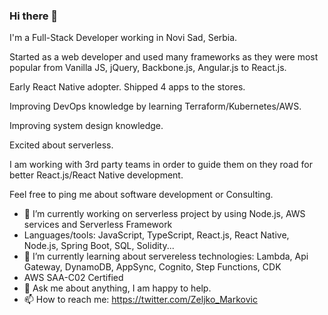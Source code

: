 ### Hi there 👋

I'm a Full-Stack Developer working in Novi Sad, Serbia.

Started as a web developer and used many frameworks as they were most popular from Vanilla JS, jQuery, Backbone.js, Angular.js to React.js.

Early React Native adopter. Shipped 4 apps to the stores.

Improving DevOps knowledge by learning Terraform/Kubernetes/AWS.

Improving system design knowledge.

Excited about serverless.

I am working with 3rd party teams in order to guide them on they road for better React.js/React Native development.

Feel free to ping me about software development or Consulting.

- 🔭 I’m currently working on serverless project by using Node.js, AWS services and Serverless Framework
- Languages/tools: JavaScript, TypeScript, React.js, React Native, Node.js, Spring Boot, SQL, Solidity...
- 🌱 I’m currently learning about servereless technologies: Lambda, Api Gateway, DynamoDB, AppSync, Cognito, Step Functions, CDK
- AWS SAA-C02 Certified
- 💬 Ask me about anything, I am happy to help.
- 📫 How to reach me: https://twitter.com/Zeljko_Markovic


<!--
**zeljkoX/zeljkoX** is a ✨ _special_ ✨ repository because its `README.md` (this file) appears on your GitHub profile.

Here are some ideas to get you started:

- 🔭 I’m currently working on ...
- 🌱 I’m currently learning ...
- 👯 I’m looking to collaborate on ...
- 🤔 I’m looking for help with ...
- 💬 Ask me about ...
- 📫 How to reach me: ...
- 😄 Pronouns: ...
- ⚡ Fun fact: ...
-->
